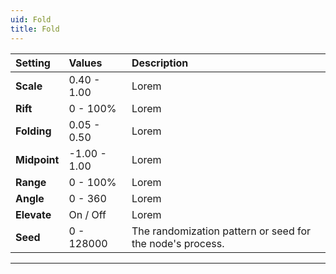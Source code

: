 ```yaml
---
uid: Fold
title: Fold
---
```


| Setting      | Values       | Description                                               |
| :----------- | :----------- | :-------------------------------------------------------- |
| **Scale**    | 0.40 - 1.00  | Lorem                                                     |
| **Rift**     | 0 - 100%  | Lorem                                                     |
| **Folding**  | 0.05 - 0.50  | Lorem                                                     |
| **Midpoint** | -1.00 - 1.00 | Lorem                                                     |
| **Range**    | 0 - 100%  | Lorem                                                     |
| **Angle**    | 0 - 360      | Lorem                                                     |
| **Elevate**  | On / Off     | Lorem                                                     |
| **Seed**     | 0 - 128000   | The randomization pattern or seed for the node's process. |




***

<!--examples-->